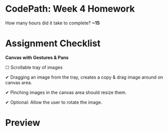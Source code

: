 CodePath: Week 4 Homework
============================

How many hours did it take to complete? <strong> ~15 </strong>

Assignment Checklist
========

<strong>Canvas with Gestures & Pans</strong>

&#9744; Scrollable tray of images

&#10004; Dragging an image from the tray, creates a  copy & drag image around on canvas area.

&#10004; Pinching images in the canvas area should resize them.

&#10004; Optional: Allow the user to rotate the image.


Preview
========

